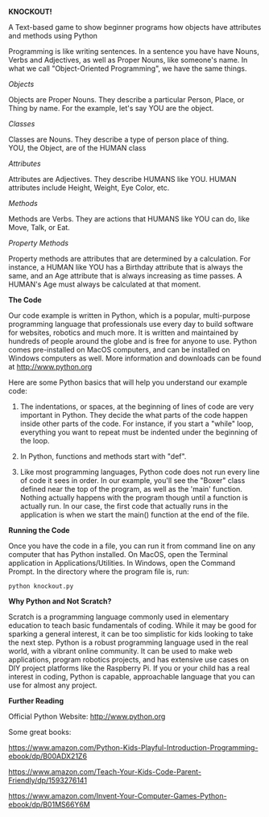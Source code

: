 **KNOCKOUT!**

A Text-based game to show beginner programs how objects have
attributes and methods using Python

Programming is like writing sentences.  In a sentence you have have
Nouns, Verbs and Adjectives, as well as Proper Nouns, like someone's
name. In what we call "Object-Oriented  Programming", we have the
same things.

_Objects_

Objects are Proper Nouns.  They describe a particular Person, Place,
or Thing by name.  For the example, let's say YOU are the object.

_Classes_

Classes are Nouns.  They describe a type of person place of thing.  
YOU, the Object, are of the HUMAN class

_Attributes_

Attributes are Adjectives.  They describe HUMANS like YOU.  HUMAN
attributes include Height, Weight, Eye Color, etc.

_Methods_

Methods are Verbs.  They are actions that HUMANS like YOU can do, 
like Move, Talk, or Eat.

_Property Methods_

Property methods are attributes that are determined by a calculation. 
For instance, a HUMAN like YOU has a Birthday attribute that is always
the same, and an Age attribute that is always increasing as time 
passes.  A HUMAN's Age must always be calculated at that moment.

**The Code**

Our code example is written in Python, which is a popular, 
multi-purpose programming language that professionals use every day
to build software for websites, robotics and much more.  It is 
written and maintained by hundreds of people around the globe and is free for
anyone to use.  Python comes pre-installed on MacOS computers, and
can be installed on Windows computers as well.  More information
and downloads can be found at http://www.python.org

Here are some Python basics that will help you understand our 
example code:

1) The indentations, or spaces, at the beginning of lines of code
are very important in Python.  They decide the what parts of the 
code happen inside other parts of the code. For instance, if you
start a "while" loop, everything you want to repeat must be 
indented under the beginning of the loop.

2) In Python, functions and methods start with "def".

3) Like most programming languages, Python code does not run every
line of code it sees in order.  In our example, you'll see the "Boxer"
class defined near the top of the program, as well as the 'main' function.
Nothing actually happens with the program though until a function is actually
run.   In our case, the first code that actually runs in the application
is when we start the main() function at the end of the file.

**Running the Code**

Once you have the code in a file, you can run it from command line on
any computer that has Python installed.  On MacOS, open the Terminal application
in Applications/Utilities. In Windows, open the Command Prompt. In 
the directory where the program file is, run:

    python knockout.py
    
**Why Python and Not Scratch?**

Scratch is a programming language commonly used in elementary 
education to teach basic fundamentals of coding.  While it 
may be good for sparking a general interest, it can be too simplistic
for kids looking to take the next step.  Python is a robust 
programming language used in the real world, with a vibrant online 
community.  It can be used to make web applications, program robotics
projects, and has extensive use cases on DIY project platforms like
the Raspberry Pi.  If you or your child has a real interest in coding,
Python is capable, approachable language that you can use for almost 
any project.


**Further Reading**

Official Python Website:
http://www.python.org

Some great books:

https://www.amazon.com/Python-Kids-Playful-Introduction-Programming-ebook/dp/B00ADX21Z6

https://www.amazon.com/Teach-Your-Kids-Code-Parent-Friendly/dp/1593276141

https://www.amazon.com/Invent-Your-Computer-Games-Python-ebook/dp/B01MS66Y6M